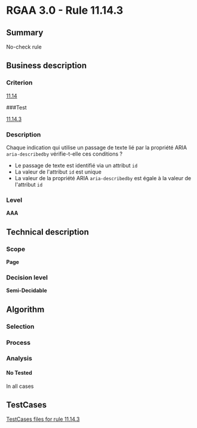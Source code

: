 # RGAA 3.0 -  Rule 11.14.3

## Summary

No-check rule

## Business description

### Criterion

[11.14](http://disic.github.io/rgaa_referentiel_en/RGAA3.0_Criteria_English_version_v1.html#crit-11-14)

###Test

[11.14.3](http://disic.github.io/rgaa_referentiel_en/RGAA3.0_Criteria_English_version_v1.html#test-11.14.3)

### Description

Chaque indication qui utilise un passage de texte li&eacute; par la propri&eacute;t&eacute; ARIA `aria-describedby` v&eacute;rifie-t-elle ces conditions ? 
 
 * Le passage de texte est identifi&eacute; via un attribut `id` 
 * La valeur de l'attribut `id` est unique 
 * La valeur de la propri&eacute;t&eacute; ARIA `aria-describedby` est &eacute;gale &agrave; la valeur de l'attribut `id` 


### Level

**AAA**

## Technical description

### Scope

**Page**

### Decision level

**Semi-Decidable**

## Algorithm

### Selection

### Process

### Analysis

#### No Tested 

In all cases



##  TestCases 

[TestCases files for rule 11.14.3](https://github.com/Asqatasun/Asqatasun/tree/master/rules/rules-rgaa3.0/src/test/resources/testcases/rgaa30/Rgaa30Rule111403/) 


